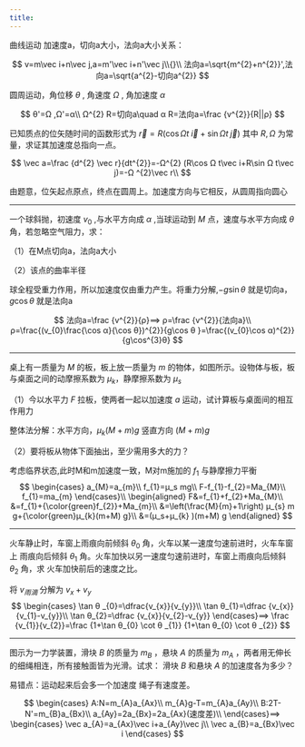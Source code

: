 ```yaml
---
title:
---
```

曲线运动 加速度a，切向a大小，法向a大小关系：

$$
v=m\vec i+n\vec j,a=m'\vec i+n'\vec j\\{}\\
法向a=\sqrt{m^{2}+n^{2}}',法向a=\sqrt{a^{2}-切向a^{2}}
$$

圆周运动，角位移 $θ$ , 角速度 $Ω$ , 角加速度 $α$

$$
θ'=Ω ,Ω'=α\\
Ω^{2} R=切向a\quad α R=法向a=\frac {v^{2}}{R||ρ}
$$

已知质点的位矢随时间的函数形式为 $\vec r=R(\cos Ω t \;\vec i+\sin Ω t\; \vec j)$ 其中 $R,Ω$ 为常量，求证其加速度总指向一点。

$$
\vec a=\frac {d^{2} \vec r}{dt^{2}}=-Ω^{2} (R\cos Ω t\vec i+R\sin Ω t\vec j)=-Ω ^{2}\vec r\\
$$

由题意，位矢起点原点，终点在圆周上。加速度方向与它相反，从圆周指向圆心

---

一个球斜抛，初速度 $v_{0}$ ,与水平方向成 $α$ ,当球运动到 $M$ 点，速度与水平方向成 $θ$ 角，若忽略空气阻力，求：

（1）在M点切向a，法向a大小

（2）该点的曲率半径

球全程受重力作用，所以加速度仅由重力产生。将重力分解,$-g\sin θ$ 就是切向a，$g\cos θ$ 就是法向a

$$
法向a=\frac {v^{2}}{ρ}⟹ ρ=\frac {v^{2}}{法向a}\\
ρ=\frac{(v_{0}\frac{\cos α}{\cos θ})^{2}}{g\cos θ }=\frac{(v_{0}\cos α)^{2}}{g\cos^{3}θ}
$$

---

桌上有一质量为 $M$ 的板，板上放一质量为 $m$ 的物体，如图所示。设物体与板，板与桌面之间的动摩擦系数为 $μ_k$，静摩擦系数为 $μ_s$

（1）今以水平力 $F$ 拉板，使两者一起以加速度 $a$ 运动，试计算板与桌面间的相互作用力

整体法分解：水平方向，$μ_k (M+m)g$ 竖直方向 $(M+m)g$

（2）要将板从物体下面抽出，至少需用多大的力？

考虑临界状态,此时M和m加速度一致，M对m施加的 $f_{1}$ 与静摩擦力平衡
$$
\begin{cases}
a_{M}=a_{m}\\
f_{1}=μ_s mg\\
F-f_{1}-f_{2}=Ma_{M}\\
f_{1}=ma_{m}
\end{cases}\\
\begin{aligned}
F&=f_{1}+f_{2}+Ma_{M}\\
&=f_{1}+{\color{green}f_{2}}+Ma_{m}\\
&=\left(\frac{M}{m}+1\right) μ_{s} m g+{\color{green}μ_{k}(m+M) g}\\
&=(μ_s+μ_{k} )(m+M) g
\end{aligned}
$$

---

火车静止时，车窗上雨痕向前倾斜 $θ_{0}$ 角，火车以某一速度匀速前进时，火车车窗上
雨痕向后倾斜 $θ_{1}$ 角。火车加快以另一速度匀速前进时，车窗上雨痕向后倾斜 $θ_{2}$ 角，求
火车加快前后的速度之比。

将 $v_{雨滴}$ 分解为 $v_{x}+v_{y}$
$$
\begin{cases}
\tan θ _{0}=\dfrac{v_{x}}{v_{y}}\\
\tan θ_{1}=\dfrac {v_{x}}{v_{1}-v_{y}}\\
\tan θ_{2}=\dfrac {v_{x}}{v_{2}-v_{y}}
\end{cases}⟹ \frac {v_{1}}{v_{2}}=\frac {1+\tan θ_{0} \cot θ _{1}}
{1+\tan θ_{0} \cot θ _{2}}
$$

---

图示为一力学装置，滑块 $B$ 的质量为 $m_{B}$ ，悬块 $A$ 的质量为 $m_{A}$ ，两者用无伸长的细绳相连，所有接触面皆为光滑。试求： 滑块 $B$ 和悬块 $A$ 的加速度各为多少？

易错点：运动起来后会多一个加速度 绳子有速度差。

$$
\begin{cases}
A:N=m_{A}a_{Ax}\\
m_{A}g-T=m_{A}a_{Ay}\\
B:2T-N'=m_{B}a_{Bx}\\
a_{Ay}=2a_{Bx}=2a_{Ax}(速度差)\\
\end{cases}⟹
\begin{cases}
\vec a_{A}=a_{Ax}\vec i+a_{Ay}\vec j\\
\vec a_{B}=a_{Bx}\vec i
\end{cases}
$$
